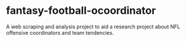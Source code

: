 fantasy-football-ocoordinator
=============================

A web scraping and analysis project to aid a research project about NFL offensive coordinators and team tendencies.
